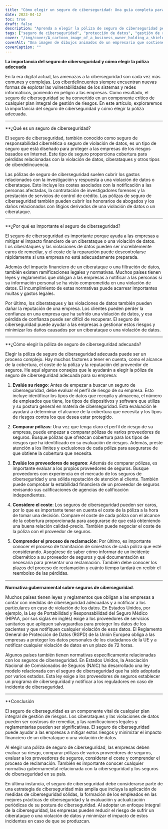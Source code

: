 ```yaml
---
title: "Cómo elegir un seguro de ciberseguridad: Una guía completa para la póliza adecuada"
date: 2023-04-12
toc: true
draft: false
description: "Aprenda a elegir la póliza de seguro de ciberseguridad perfecta para proteger su empresa frente a las ciberamenazas."
tags: ["seguro de ciberseguridad", "protección de datos", "gestión de riesgos", "política de ciberseguridad", "seguridad de los datos", "ciberataques", "ciberseguro", "seguridad de la red", "continuidad de las actividades", "cobertura del seguro", "violación de datos", "póliza de seguro", "Seguridad informática", "respuesta a incidentes", "evaluación de riesgos", "ciberdelincuencia", "protección financiera", "amenazas cibernéticas", "reclamaciones de seguros", "seguro de empresa"]
cover: "/img/cover/A_cartoon_image_of_a_business_owner_holding_a_shield.png"
coverAlt: "Una imagen de dibujos animados de un empresario que sostiene un escudo con la etiqueta de seguro de ciberseguridad y bloquea las ciberamenazas."
coverCaption: ""
---
```


**La importancia del seguro de ciberseguridad y cómo elegir la póliza adecuada**

En la era digital actual, las amenazas a la ciberseguridad son cada vez más comunes y complejas. Los ciberdelincuentes siempre encuentran nuevas formas de explotar las vulnerabilidades de los sistemas y redes informáticos, poniendo en peligro a las empresas. Como resultado, el seguro de ciberseguridad se ha convertido en un componente crítico de cualquier plan integral de gestión de riesgos. En este artículo, exploraremos la importancia del seguro de ciberseguridad y cómo elegir la póliza adecuada.

______

**¿Qué es un seguro de ciberseguridad?

El seguro de ciberseguridad, también conocido como seguro de responsabilidad cibernética o seguro de violación de datos, es un tipo de seguro que está diseñado para proteger a las empresas de los riesgos basados en Internet. Este tipo de seguro proporciona cobertura para pérdidas relacionadas con la violación de datos, ciberataques y otros tipos de ciberdelincuencia.

Las pólizas de seguro de ciberseguridad suelen cubrir los gastos relacionados con la investigación y respuesta a una violación de datos o ciberataque. Esto incluye los costes asociados con la notificación a las personas afectadas, la contratación de investigadores forenses y la prestación de servicios de control de crédito. Las pólizas de seguro de ciberseguridad también pueden cubrir los honorarios de abogados y los daños relacionados con litigios derivados de una violación de datos o un ciberataque.

______

**¿Por qué es importante el seguro de ciberseguridad?

El seguro de ciberseguridad es importante porque ayuda a las empresas a mitigar el impacto financiero de un ciberataque o una violación de datos. Los ciberataques y las violaciones de datos pueden ser increíblemente caros de remediar, y el coste de la reparación puede descontrolarse rápidamente si una empresa no está adecuadamente preparada.

Además del impacto financiero de un ciberataque o una filtración de datos, también existen ramificaciones legales y normativas. Muchos países tienen leyes y reglamentos que obligan a las empresas a notificar a las personas si su información personal se ha visto comprometida en una violación de datos. El incumplimiento de estas normativas puede acarrear importantes multas y gastos legales.

Por último, los ciberataques y las violaciones de datos también pueden dañar la reputación de una empresa. Los clientes pueden perder la confianza en una empresa que ha sufrido una violación de datos, y esa pérdida de confianza puede ser difícil de recuperar. El seguro de ciberseguridad puede ayudar a las empresas a gestionar estos riesgos y minimizar los daños causados por un ciberataque o una violación de datos.

______

**¿Cómo elegir la póliza de seguro de ciberseguridad adecuada?

Elegir la póliza de seguro de ciberseguridad adecuada puede ser un proceso complejo. Hay muchos factores a tener en cuenta, como el alcance de la cobertura, el coste de la póliza y la reputación del proveedor de seguros. He aquí algunos consejos que le ayudarán a elegir la póliza de seguro de ciberseguridad adecuada para su empresa:

1. **Evalúe su riesgo**: Antes de empezar a buscar un seguro de ciberseguridad, debe evaluar el perfil de riesgo de su empresa. Esto incluye identificar los tipos de datos que recopila y almacena, el número de empleados que tiene, los tipos de dispositivos y software que utiliza y su postura general en materia de ciberseguridad. Esta evaluación le ayudará a determinar el alcance de la cobertura que necesita y los tipos de riesgos contra los que desea estar protegido.

2. **Comparar pólizas**: Una vez que tenga claro el perfil de riesgo de su empresa, puede empezar a comparar pólizas de varios proveedores de seguros. Busque pólizas que ofrezcan cobertura para los tipos de riesgos que ha identificado en su evaluación de riesgos. Además, preste atención a los límites y exclusiones de cada póliza para asegurarse de que obtiene la cobertura que necesita.

3. **Evalúe los proveedores de seguros**: Además de comparar pólizas, es importante evaluar a los propios proveedores de seguros. Busque proveedores con experiencia en el mercado de los seguros de ciberseguridad y una sólida reputación de atención al cliente. También puede comprobar la estabilidad financiera de un proveedor de seguros revisando sus calificaciones de agencias de calificación independientes.

4. **Considere el coste**: Los seguros de ciberseguridad pueden ser caros, por lo que es importante tener en cuenta el coste de la póliza a la hora de tomar una decisión. Compare el coste de cada póliza con el alcance de la cobertura proporcionada para asegurarse de que está obteniendo una buena relación calidad-precio. También puede negociar el coste de la póliza con el proveedor de seguros.

5. **Comprender el proceso de reclamación**: Por último, es importante conocer el proceso de tramitación de siniestros de cada póliza que esté considerando. Asegúrese de saber cómo informar de un incidente cibernético a su proveedor de seguros y qué documentación es necesaria para presentar una reclamación. También debe conocer los plazos del proceso de reclamación y cuánto tiempo tardará en recibir el reembolso de las pérdidas.

______

**Normativa gubernamental sobre seguros de ciberseguridad**.

Muchos países tienen leyes y reglamentos que obligan a las empresas a contar con medidas de ciberseguridad adecuadas y a notificar a los particulares en caso de violación de los datos. En Estados Unidos, por ejemplo, la Ley de Portabilidad y Responsabilidad del Seguro Médico (HIPAA, por sus siglas en inglés) exige a los proveedores de servicios sanitarios que apliquen salvaguardias para proteger los datos de los pacientes y que notifiquen cualquier violación de esos datos. El Reglamento General de Protección de Datos (RGPD) de la Unión Europea obliga a las empresas a proteger los datos personales de los ciudadanos de la UE y a notificar cualquier violación de datos en un plazo de 72 horas.

Algunos países también tienen normativas específicamente relacionadas con los seguros de ciberseguridad. En Estados Unidos, la Asociación Nacional de Comisionados de Seguros (NAIC) ha desarrollado una ley modelo relacionada con el seguro de ciberseguridad que ha sido adoptada por varios estados. Esta ley exige a los proveedores de seguros establecer un programa de ciberseguridad y notificar a los reguladores en caso de incidente de ciberseguridad.

______

**Conclusión

El seguro de ciberseguridad es un componente vital de cualquier plan integral de gestión de riesgos. Los ciberataques y las violaciones de datos pueden ser costosos de remediar, y las ramificaciones legales y reglamentarias pueden ser significativas. El seguro de ciberseguridad puede ayudar a las empresas a mitigar estos riesgos y minimizar el impacto financiero de un ciberataque o una violación de datos.

Al elegir una póliza de seguro de ciberseguridad, las empresas deben evaluar su riesgo, comparar pólizas de varios proveedores de seguros, evaluar a los proveedores de seguros, considerar el coste y comprender el proceso de reclamación. También es importante conocer cualquier normativa gubernamental relacionada con la ciberseguridad y los seguros de ciberseguridad en su país.

En última instancia, el seguro de ciberseguridad debe considerarse parte de una estrategia de ciberseguridad más amplia que incluya la aplicación de medidas de ciberseguridad sólidas, la formación de los empleados en las mejores prácticas de ciberseguridad y la evaluación y actualización periódicas de su postura de ciberseguridad. Al adoptar un enfoque integral de la ciberseguridad, las empresas pueden reducir el riesgo de sufrir un ciberataque o una violación de datos y minimizar el impacto de estos incidentes en caso de que se produzcan.